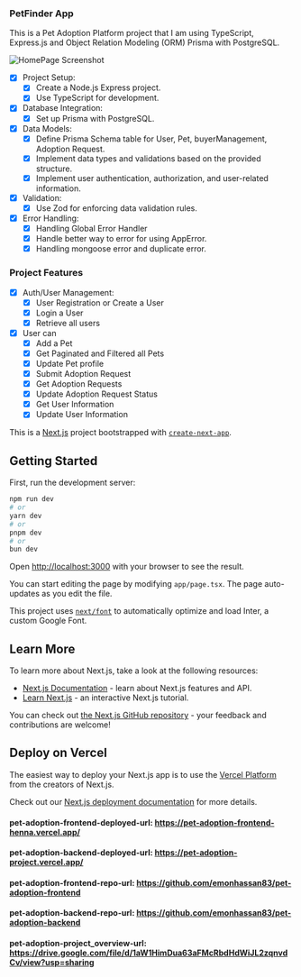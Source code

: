 ### PetFinder App

This is a Pet Adoption Platform project that I am using TypeScript, Express.js and Object Relation Modeling (ORM) Prisma with PostgreSQL.

![HomePage Screenshot](https://i.ibb.co/fNC00MH/pet-app.png)

- [x] Project Setup:
  - [x] Create a Node.js Express project.
  - [x] Use TypeScript for development.
- [x] Database Integration:
  - [x] Set up Prisma with PostgreSQL.
- [x] Data Models:
  - [x] Define Prisma Schema table for User, Pet, buyerManagement, Adoption Request.
  - [x] Implement data types and validations based on the provided structure.
  - [x] Implement user authentication, authorization, and user-related information.
- [x] Validation:
  - [x] Use Zod for enforcing data validation rules.
- [x] Error Handling:
  - [x] Handling Global Error Handler
  - [x] Handle better way to error for using AppError.
  - [x] Handling mongoose error and duplicate error.

### Project Features

- [x] Auth/User Management:
  - [x] User Registration or Create a User
  - [x] Login a User
  - [x] Retrieve all users

- [x] User can
  - [x] Add a Pet
  - [x] Get Paginated and Filtered all Pets
  - [x] Update Pet profile
  - [x] Submit Adoption Request
  - [x] Get Adoption Requests
  - [x] Update Adoption Request Status
  - [x] Get User Information
  - [x] Update User Information

This is a [Next.js](https://nextjs.org/) project bootstrapped with [`create-next-app`](https://github.com/vercel/next.js/tree/canary/packages/create-next-app).

## Getting Started

First, run the development server:

```bash
npm run dev
# or
yarn dev
# or
pnpm dev
# or
bun dev
```

Open [http://localhost:3000](http://localhost:3000) with your browser to see the result.

You can start editing the page by modifying `app/page.tsx`. The page auto-updates as you edit the file.

This project uses [`next/font`](https://nextjs.org/docs/basic-features/font-optimization) to automatically optimize and load Inter, a custom Google Font.

## Learn More

To learn more about Next.js, take a look at the following resources:

- [Next.js Documentation](https://nextjs.org/docs) - learn about Next.js features and API.
- [Learn Next.js](https://nextjs.org/learn) - an interactive Next.js tutorial.

You can check out [the Next.js GitHub repository](https://github.com/vercel/next.js/) - your feedback and contributions are welcome!

## Deploy on Vercel

The easiest way to deploy your Next.js app is to use the [Vercel Platform](https://vercel.com/new?utm_medium=default-template&filter=next.js&utm_source=create-next-app&utm_campaign=create-next-app-readme) from the creators of Next.js.

Check out our [Next.js deployment documentation](https://nextjs.org/docs/deployment) for more details.

#### pet-adoption-frontend-deployed-url: https://pet-adoption-frontend-henna.vercel.app/
#### pet-adoption-backend-deployed-url: https://pet-adoption-project.vercel.app/
#### pet-adoption-frontend-repo-url: https://github.com/emonhassan83/pet-adoption-frontend
#### pet-adoption-backend-repo-url: https://github.com/emonhassan83/pet-adoption-backend
#### pet-adoption-project_overview-url: https://drive.google.com/file/d/1aW1HimDua63aFMcRbdHdWiJL2zqnvdCv/view?usp=sharing